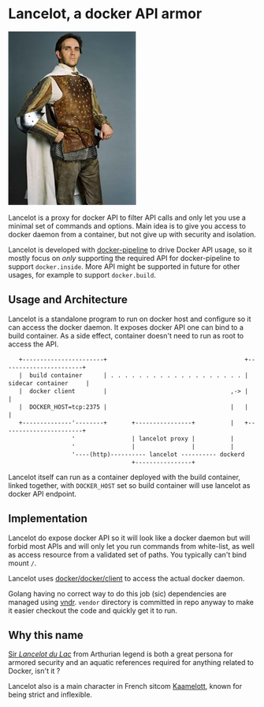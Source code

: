 # Lancelot, a docker API armor

![lancelot](lancelot.jpg)

Lancelot is a proxy for docker API to filter API calls and only let you use a minimal set of commands and options.
Main idea is to give you access to docker daemon from a container, but not give up with security and isolation.

Lancelot is developed with [docker-pipeline](https://wiki.jenkins-ci.org/display/JENKINS/CloudBees+Docker+Pipeline+Plugin) 
to drive Docker API usage, so it mostly focus on _only_ supporting the required API for docker-pipeline to support
`docker.inside`. More API might be supported in future for other usages, for example to support `docker.build`. 

## Usage and Architecture

Lancelot is a standalone program to run on docker host and configure so it can access the docker daemon. It exposes
docker API one can bind to a build container. As a side effect, container doesn't need to run as root to access the API.
 
```
   +-----------------------+                                       +-----------------------+
   |  build container      | . . . . . . . . . . . . . . . . . . . | sidecar container     |
   |  docker client        |                                   ,-> |                       |
   |  DOCKER_HOST=tcp:2375 |                                   |   |                       |
   +--------------'--------+       +----------------+          |   +-----------------------+
                  '                | lancelot proxy |          |
                  '                |                |          |
                  '----(http)---------- lancelot ---------- dockerd  
                                   +----------------+
``` 
 
Lancelot itself can run as a container deployed with the build container, linked together, with `DOCKER_HOST` set so
build container will use lancelot as docker API endpoint.
 

## Implementation

Lancelot do expose docker API so it will look like a docker daemon but will forbid most APIs and will only let you run 
commands from white-list, as well as access resource from a validated set of paths. You typically can't bind mount `/`.

Lancelot uses [docker/docker/client](https://github.com/docker/docker/tree/master/client) to access the actual docker
daemon.  

Golang having no correct way to do this job (sic) dependencies are managed using [vndr](https://github.com/LK4D4/vndr). 
`vendor` directory is committed in repo anyway to make it easier checkout the code and quickly get it to run.

## Why this name
[Sir _Lancelot du Lac_](https://en.wikipedia.org/wiki/Lancelot) from Arthurian legend is both a great persona for 
armored security and an aquatic references required for anything related to Docker, isn't it ?

Lancelot also is a main character in French sitcom [Kaamelott](https://fr.wikipedia.org/wiki/Kaamelott), known for
being strict and inflexible.
 
 